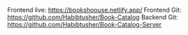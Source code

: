 Frontend live: https://bookshoouse.netlify.app/
Frontend Git: https://github.com/Habibtusher/Book-Catalog
Backend Git: https://github.com/Habibtusher/Book-Catalog-Server
